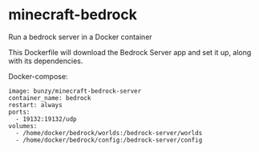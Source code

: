 # minecraft-bedrock
Run a bedrock server in a Docker container

This Dockerfile will download the Bedrock Server app and set it up, along with its dependencies.


Docker-compose:
  
    image: bunzy/minecraft-bedrock-server
    container_name: bedrock
    restart: always
    ports:
      - 19132:19132/udp
    volumes:
      - /home/docker/bedrock/worlds:/bedrock-server/worlds
      - /home/docker/bedrock/config:/bedrock-server/config



